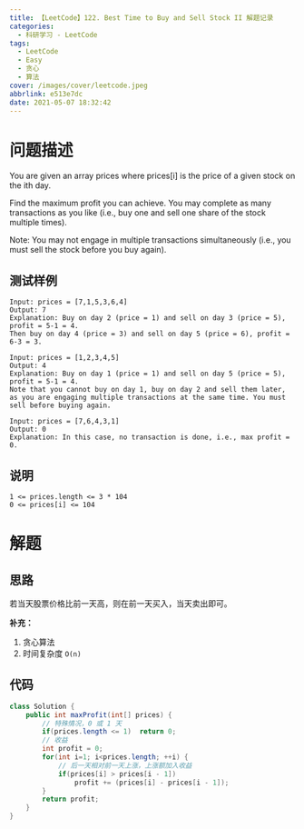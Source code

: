 ```yaml
---
title: 【LeetCode】122. Best Time to Buy and Sell Stock II 解题记录
categories:
  - 科研学习 - LeetCode
tags:
  - LeetCode
  - Easy
  - 贪心
  - 算法
cover: /images/cover/leetcode.jpeg
abbrlink: e513e7dc
date: 2021-05-07 18:32:42
---
```


# 问题描述

You are given an array prices where prices[i] is the price of a given stock on the ith day.

Find the maximum profit you can achieve. You may complete as many transactions as you like (i.e., buy one and sell one share of the stock multiple times).

Note: You may not engage in multiple transactions simultaneously (i.e., you must sell the stock before you buy again).

## 测试样例

```
Input: prices = [7,1,5,3,6,4]
Output: 7
Explanation: Buy on day 2 (price = 1) and sell on day 3 (price = 5), profit = 5-1 = 4.
Then buy on day 4 (price = 3) and sell on day 5 (price = 6), profit = 6-3 = 3.
```

```
Input: prices = [1,2,3,4,5]
Output: 4
Explanation: Buy on day 1 (price = 1) and sell on day 5 (price = 5), profit = 5-1 = 4.
Note that you cannot buy on day 1, buy on day 2 and sell them later, as you are engaging multiple transactions at the same time. You must sell before buying again.
```

```
Input: prices = [7,6,4,3,1]
Output: 0
Explanation: In this case, no transaction is done, i.e., max profit = 0.
```

## 说明

```
1 <= prices.length <= 3 * 104
0 <= prices[i] <= 104
```

# 解题

## 思路

若当天股票价格比前一天高，则在前一天买入，当天卖出即可。

**补充：**

1. 贪心算法
2. 时间复杂度 `O(n)`

## 代码

```java
class Solution {
    public int maxProfit(int[] prices) {
        // 特殊情况，0 或 1 天
        if(prices.length <= 1)  return 0;
        // 收益
        int profit = 0;
        for(int i=1; i<prices.length; ++i) {
            // 后一天相对前一天上涨，上涨额加入收益
            if(prices[i] > prices[i - 1])
                profit += (prices[i] - prices[i - 1]);
        }
        return profit;
    }
}
```

